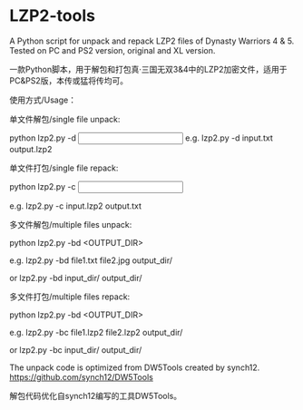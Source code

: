 # LZP2-tools

A Python script for unpack and repack LZP2 files of Dynasty Warriors 4 &amp; 5. Tested on PC and PS2 version, original and XL version. 

一款Python脚本，用于解包和打包真·三国无双3&amp;4中的LZP2加密文件，适用于PC&amp;PS2版，本传或猛将传均可。

使用方式/Usage：

单文件解包/single file unpack:

python lzp2.py -d <INPUT> <OUTPUT>  e.g. lzp2.py -d input.txt output.lzp2

单文件打包/single file repack:

python lzp2.py -c <INPUT> <OUTPUT> 

e.g. lzp2.py -c input.lzp2 output.txt

多文件解包/multiple files unpack:

python lzp2.py -bd <INPUTS> <OUTPUT_DIR> 

e.g. lzp2.py -bd file1.txt file2.jpg output_dir/ 

or lzp2.py -bd input_dir/ output_dir/

多文件打包/multiple files repack:

python lzp2.py -bd <INPUTS> <OUTPUT_DIR> 

e.g. lzp2.py -bc file1.lzp2 file2.lzp2 output_dir/ 

or lzp2.py -bc input_dir/ output_dir/

The unpack code is optimized from DW5Tools created by synch12. https://github.com/synch12/DW5Tools

解包代码优化自synch12编写的工具DW5Tools。
